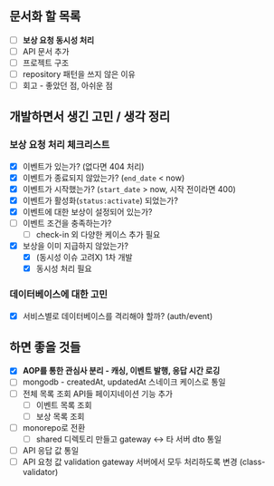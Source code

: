 # 

## 문서화 할 목록

- [ ] **보상 요청 동시성 처리**
- [ ] API 문서 추가
- [ ] 프로젝트 구조
- [ ] repository 패턴을 쓰지 않은 이유
- [ ] 회고 - 좋았던 점, 아쉬운 점

## 개발하면서 생긴 고민 / 생각 정리

### 보상 요청 처리 체크리스트

- [x] 이벤트가 있는가? (없다면 404 처리)
- [x] 이벤트가 종료되지 않았는가? (`end_date` < now)
- [x] 이벤트가 시작했는가? (`start_date` > now, 시작 전이라면 400)
- [x] 이벤트가 활성화(`status:activate`) 되었는가? 
- [x] 이벤트에 대한 보상이 설정되어 있는가?
- [ ] 이벤트 조건을 충족하는가?
  - [ ] check-in 외 다양한 케이스 추가 필요
- [x] 보상을 이미 지급하지 않았는가?
  - [x] (동시성 이슈 고려X) 1차 개발 
  - [x] 동시성 처리 필요

### 데이터베이스에 대한 고민

- [x] 서비스별로 데이터베이스를 격리해야 할까? (auth/event)

## 하면 좋을 것들

- [x] **AOP를 통한 관심사 분리 - 캐싱, 이벤트 발행, 응답 시간 로깅**
- [ ] mongodb - createdAt, updatedAt 스네이크 케이스로 통일
- [ ] 전체 목록 조회 API들 페이지네이션 기능 추가
  - [ ] 이벤트 목록 조회
  - [ ] 보상 목록 조회
- [ ] monorepo로 전환
  - [ ] shared 디렉토리 만들고 gateway <-> 타 서버 dto 통일
- [ ] API 응답 값 통일
- [ ] API 요청 값 validation gateway 서버에서 모두 처리하도록 변경 (class-validator)
